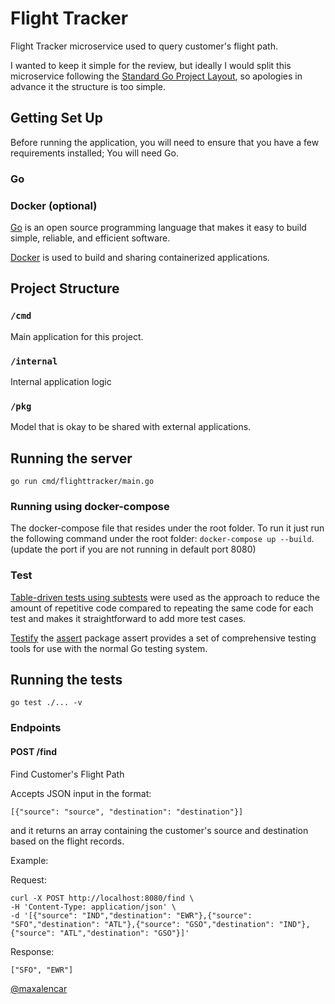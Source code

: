 # Flight Tracker

Flight Tracker microservice used to query customer's flight path.

I wanted to keep it simple for the review, but ideally I would split this microservice following the [Standard Go Project Layout](https://github.com/golang-standards/project-layout), so apologies in advance it the structure is too simple.


## Getting Set Up

Before running the application, you will need to ensure that you have a few requirements installed;
You will need Go.

### Go
### Docker (optional)

[Go](https://golang.org/) is an open source programming language that makes it easy to build simple, reliable, and efficient software.

[Docker](https://docker.com/) is used to build and sharing containerized applications.

## Project Structure

### `/cmd`

Main application for this project.

### `/internal`

Internal application logic

### `/pkg`

Model that is okay to be shared with external applications.

## Running the server

    go run cmd/flighttracker/main.go

### Running using docker-compose

The docker-compose file that resides under the root folder. To run it just run the following command under the root folder: `docker-compose up --build`. (update the port if you are not running in default port 8080)

### Test

[Table-driven tests using subtests](https://blog.golang.org/subtests) were used as the approach to reduce the amount of repetitive code compared to repeating the same code for each test and makes it straightforward to add more test cases.

[Testify](https://github.com/stretchr/testify) the [assert](https://github.com/stretchr/testify#assert-package) package assert provides a set of comprehensive testing tools for use with the normal Go testing system.

## Running the tests

    go test ./... -v

### Endpoints

#### POST /find

Find Customer's Flight Path

Accepts JSON input in the format:

`[{"source": "source", "destination": "destination"}]`

and it returns an array containing the customer's source and destination based on the flight records.

Example:

Request:

    curl -X POST http://localhost:8080/find \
    -H 'Content-Type: application/json' \
    -d '[{"source": "IND","destination": "EWR"},{"source": "SFO","destination": "ATL"},{"source": "GSO","destination": "IND"},{"source": "ATL","destination": "GSO"}]'

Response:
    
    ["SFO", "EWR"]

[@maxalencar](https://github.com/maxalencar)